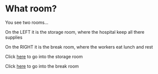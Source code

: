 # What room? 

You see two rooms...

On the LEFT it is the storage room, where the hospital keep all there supplies

On the RIGHT it is the break room, where the workers eat lunch and rest 

Click [here](../storage-room) to go into the storage room 

Click [here](../storage-) to go into the break room 

